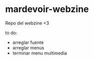 # mardevoir-webzine
Repo del webzine &lt;3

to do:
- arreglar fuente
- arreglar menus
- terminar menu multimedia